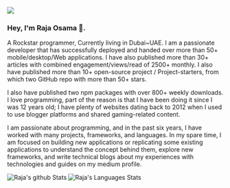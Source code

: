 ![](https://komarev.com/ghpvc/?username=raja0sama)





### Hey, I'm Raja Osama 👋.
A Rockstar programmer, Currently living in Dubai~UAE. I am a passionate developer that has successfully deployed and handed over more than 50+ mobile/desktop/Web applications. I have also published more than 30+ articles with combined engagement/views/read of 2500+ monthly. I also have published more than 10+ open-source project / Project-starters, from which two GitHub repo with more than 50+ stars.

I also have published two npm packages with over 800+ weekly downloads. I love programming, part of the reason is that I have been doing it since I was 12 years old; I have plenty of websites dating back to 2012 when I used to use blogger platforms and shared gaming-related content.

I am passionate about programming, and in the past six years, I have worked with many projects, frameworks, and languages. In my spare time, I am focused on building new applications or replicating some existing applications to understand the concept behind them, explore new frameworks, and write technical blogs about my experiences with technologies and guides on my medium profile.

![Raja's github Stats](https://github-readme-stats.vercel.app/api?username=Raja0sama&theme=vision-friendly-dark)
![Raja's Languages Stats](https://github-readme-stats.vercel.app/api/top-langs/?username=Raja0sama&theme=vision-friendly-dark&hide_langs_below=1&layout=compact)

